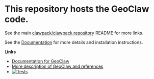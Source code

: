 # This repository hosts the GeoClaw code.

See the main [clawpack/clawpack repository](https://github.com/clawpack/clawpack)
 README for more links.  

See the [Documentation](https://www.clawpack.org/)
for more details and installation instructions.


**Links**
 - [Documentation for GeoClaw](https://www.clawpack.org/geoclaw.html)
 - [More description of GeoClaw and references](http://www.geoclaw.org)
 - [![Tests](https://github.com/clawpack/geoclaw/actions/workflows/testing.yml/badge.svg)](https://github.com/clawpack/geoclaw/actions/workflows/testing.yml)

